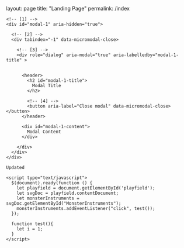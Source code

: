 layout: page
title: "Landing Page"
permalink: /index

<html>
  <head>
    <script
			  src="https://code.jquery.com/jquery-3.7.1.min.js"
			  integrity="sha256-/JqT3SQfawRcv/BIHPThkBvs0OEvtFFmqPF/lYI/Cxo="
			  crossorigin="anonymous"></script>
    <script src="https://unpkg.com/micromodal/dist/micromodal.min.js"></script> 
  </head>
  <body>
  <object data="monsterbash.svg" type="image/svg+xml" id="playfield" width="100%" height="100%"></object>
    
    <!-- [1] -->
    <div id="modal-1" aria-hidden="true">

      <!-- [2] -->
      <div tabindex="-1" data-micromodal-close>

        <!-- [3] -->
        <div role="dialog" aria-modal="true" aria-labelledby="modal-1-title" >


          <header>
            <h2 id="modal-1-title">
              Modal Title
            </h2>

            <!-- [4] -->
            <button aria-label="Close modal" data-micromodal-close></button>
          </header>

          <div id="modal-1-content">
            Modal Content
          </div>

        </div>
      </div>
    </div>
        
    Updated

    <script type="text/javascript">
      $(document).ready(function () {
        let playfield = document.getElementById('playfield');
        let svgDoc = playfield.contentDocument;
        let monsterInstruments = svgDoc.getElementById("MonsterInstruments");
        monsterInstruments.addEventListener("click", test());
      });
      
      function test(){
        let i = 1;
      }
    </script>
  </body>
</html>
